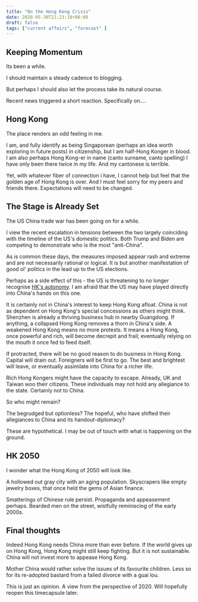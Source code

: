 ```yaml
---
title: "On the Hong Kong Crisis"
date: 2020-05-30T21:23:18+08:00
draft: false
tags: ["current affairs", "forecast" ]
---
```

## Keeping Momentum
Its been a while.

I should maintain a steady cadence to blogging.

But perhaps I should also let the process take its natural course.

Recent news triggered a short reaction. Specifically on....

## Hong Kong

The place renders an odd feeling in me. 

I am, and fully identify as being Singaporean (perhaps an idea worth exploring in future posts) in citizenship, but I am half-Hong Konger in blood. I am also perhaps Hong Kong-er in name (canto surname, canto spelling)
I have only been there twice in my life. And my cantonese is terrible. 

Yet, with whatever fiber of connection i have, I cannot help but feel that the golden age of Hong Kong is over. And I must feel sorry for my peers and friends there. Expectations will need to be changed. 

## The Stage is Already Set

The US China trade war has been going on for a while. 

I view the recent escalation in tensions between the two largely coinciding with the timeline of the US's domestic politics. Both Trump and Biden are competing to demonstrate who is the most "anti-China". 

As is common these days, the measures imposed appear rash and extreme and are not necessarily rational or logical. It is but another manifestation of good ol' politics in the lead up to the US elections.

Perhaps as a side effect of this - the US is threatening to no longer recognise [HK's autonomy](https://thediplomat.com/2020/05/the-us-no-longer-considers-hong-kong-autonomous-what-does-that-mean/). I am afraid that the US may have played directly into China's hands on this one.

It is certainly not in China's interest to keep Hong Kong afloat. China is not as dependent on Hong Kong's special concessions as others might think.  Shenzhen is already a thriving business hub in nearby Guangdong. If anything, a collapsed Hong Kong removes a thorn in China's side. A weakened Hong Kong means no more protests. It means a Hong Kong, once powerful and rich, will become decrepit and frail; eventually relying on the mouth it once fed to feed itself.

If protracted, there will be no good reason to do business in Hong Kong. Capital will drain out. Foreigners will be first to go. The best and brightest will leave, or eventually assimilate into China for a richer life.

Rich Hong Kongers might have the capacity to escape. Already, UK and Taiwan woo their citizens. These individuals may not hold any allegiance to the state. Certainly not to China.

So who might remain? 

The begrudged but optionless? The hopeful, who have shifted their allegiances to China and its handout-diplomacy?

These are hypothetical. I may be out of touch with what is happening on the ground. 

## HK 2050

I wonder what the Hong Kong of 2050 will look like. 

A hollowed out gray city with an aging population. Skyscrapers like empty jewelry boxes, that once held the gems of Asian finance.

Smatterings of Chinese rule persist. Propaganda and appeasement perhaps. Bearded men on the street, wistfully reminiscing of the early 2000s.

## Final thoughts

Indeed Hong Kong needs China more than ever before. If the world gives up on Hong Kong, Hong Kong might still keep fighting. But it is not sustainable. China will not invest more to appease Hong Kong. 

Mother China would rather solve the issues of its favourite children. Less so for its re-adopted bastard from a failed divorce with a guai lou.


This is just an opinion. A view from the perspective of 2020. Will hopefully reopen this timecapsule later. 
